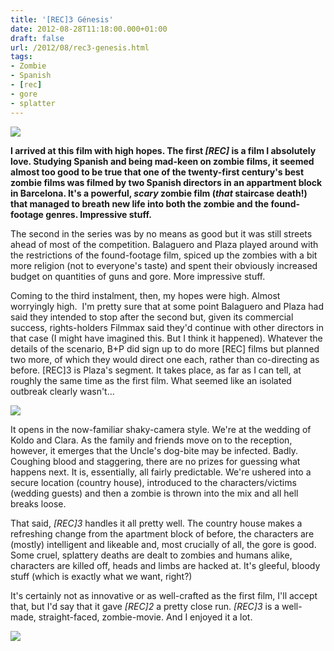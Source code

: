 ```yaml
---
title: '[REC]3 Génesis'
date: 2012-08-28T11:18:00.000+01:00
draft: false
url: /2012/08/rec3-genesis.html
tags: 
- Zombie
- Spanish
- [rec]
- gore
- splatter
---
```


[![](https://blogger.googleusercontent.com/img/b/R29vZ2xl/AVvXsEh3sjOF-f-c7n7vSSk0ulhCPAg9pcQVSBNLr00ipo29thYk2NXMOsLGJwl81e3GkOz1xRoLblIn6nXQiU-zpD7GkpKy7zswSsIykp67CVD7ihtzbDWOEUwiovwkDmO9rk1FA1gktJQVRGY/s400/rec3genesis_640x360.jpg)](https://picasaweb.google.com/lh/photo/3mHXJolQpXl340IarKzTu-54nN1RycrV_oQh2IHYfkI?feat=embedwebsite)

  
  
**I arrived at this film with high hopes. The first _\[REC\]_ is a film I absolutely love. Studying Spanish and being mad-keen on zombie films, it seemed almost too good to be true that one of the twenty-first century's best zombie films was filmed by two Spanish directors in an appartment block in Barcelona. It's a powerful, _scary_ zombie film (_that_ staircase death!) that managed to breath new life into both the zombie and the found-footage genres. Impressive stuff.**  
  
The second in the series was by no means as good but it was still streets ahead of most of the competition. Balaguero and Plaza played around with the restrictions of the found-footage film, spiced up the zombies with a bit more religion (not to everyone's taste) and spent their obviously increased budget on quantities of guns and gore. More impressive stuff.  
  
Coming to the third instalment, then, my hopes were high. Almost worryingly high.  I'm pretty sure that at some point Balaguero and Plaza had said they intended to stop after the second but, given its commercial success, rights-holders Filmmax said they'd continue with other directors in that case (I might have imagined this. But I think it happened). Whatever the details of the scenario, B+P did sign up to do more \[REC\] films but planned two more, of which they would direct one each, rather than co-directing as before. \[REC\]3 is Plaza's segment. It takes place, as far as I can tell, at roughly the same time as the first film. What seemed like an isolated outbreak clearly wasn't...  
  

[![](https://blogger.googleusercontent.com/img/b/R29vZ2xl/AVvXsEghn5dLANdsc_g_aN8bSB_XPyEdPJxO_PRZR7Mdfwv3FA4SMnR9yzuNzp5kdYVAGD_i_w6eSwLkSOdpfyKMqBNjwAiQNQEb2nPTx2UatvuXK0T0jqDT0dbWvoZCfXt7e3hb5WhHkTlCKCY/s400/REC-3-GENESIS-008.jpg)](https://picasaweb.google.com/lh/photo/zRc_LWQWv5Uk1ZSPxD0bpO54nN1RycrV_oQh2IHYfkI?feat=embedwebsite)

  
  
It opens in the now-familiar shaky-camera style. We're at the wedding of Koldo and Clara. As the family and friends move on to the reception, however, it emerges that the Uncle's dog-bite may be infected. Badly. Coughing blood and staggering, there are no prizes for guessing what happens next. It is, essentially, all fairly predictable. We're ushered into a secure location (country house), introduced to the characters/victims (wedding guests) and then a zombie is thrown into the mix and all hell breaks loose.  
  
That said, _\[REC\]3_ handles it all pretty well. The country house makes a refreshing change from the apartment block of before, the characters are (mostly) intelligent and likeable and, most crucially of all, the gore is good. Some cruel, splattery deaths are dealt to zombies and humans alike, characters are killed off, heads and limbs are hacked at. It's gleeful, bloody stuff (which is exactly what we want, right?)  
  
It's certainly not as innovative or as well-crafted as the first film, I'll accept that, but I'd say that it gave _\[REC\]2_ a pretty close run. _\[REC\]3_ is a well-made, straight-faced, zombie-movie. And I enjoyed it a lot.  
  

  
[![](https://blogger.googleusercontent.com/img/b/R29vZ2xl/AVvXsEiukfXddGeaaHTrJDxhJ9qcGSwNqZ5ufg0ypuaa1cdhx0uP3x_I82RhGdQaYWL9mhJvpi3DQnnU6YlNsaL0NLBStRqPvZzYQOGz3YRG6iiIfUdf4duDZTWMUg14tb_i1tGhRpXL52z0FZw/s800/c21EH.jpg)](https://picasaweb.google.com/lh/photo/gk3pD-oP65W40yaROO0_X-54nN1RycrV_oQh2IHYfkI?feat=embedwebsite)
